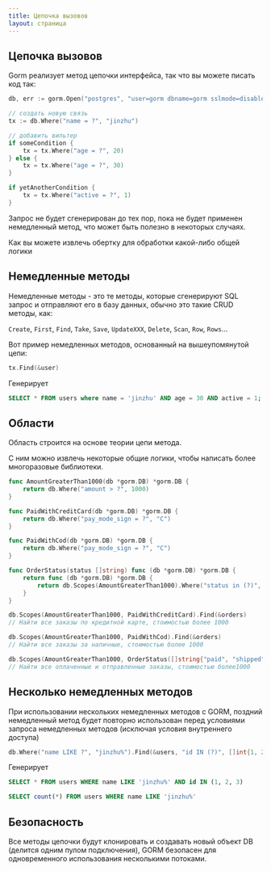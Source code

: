 ```yaml
---
title: Цепочка вызовов
layout: страница
---
```


## Цепочка вызовов

Gorm реализует метод цепочки интерфейса, так что вы можете писать код так:

```go
db, err := gorm.Open("postgres", "user=gorm dbname=gorm sslmode=disable")

// создать новую связь
tx := db.Where("name = ?", "jinzhu")

// добавить вильтер
if someCondition {
    tx = tx.Where("age = ?", 20)
} else {
    tx = tx.Where("age = ?", 30)
}

if yetAnotherCondition {
    tx = tx.Where("active = ?", 1)
}
```

Запрос не будет сгенерирован до тех пор, пока не будет применен немедленный метод, что может быть полезно в некоторых случаях.

Как вы можете извлечь обертку для обработки какой-либо общей логики

## Немедленные методы

Немедленные методы - это те методы, которые сгенерируют SQL запрос и отправляют его в базу данных, обычно это такие CRUD методы, как:

`Create`, `First`, `Find`, `Take`, `Save`, `UpdateXXX`, `Delete`, `Scan`, `Row`, `Rows`...

Вот пример немедленных методов, основанный на вышеупомянутой цепи:

```go
tx.Find(&user)
```

Генерирует

```sql
SELECT * FROM users where name = 'jinzhu' AND age = 30 AND active = 1;
```

## Области

Область строится на основе теории цепи метода.

С ним можно извлечь некоторые общие логики, чтобы написать более многоразовые библиотеки.

```go
func AmountGreaterThan1000(db *gorm.DB) *gorm.DB {
    return db.Where("amount > ?", 1000)
}

func PaidWithCreditCard(db *gorm.DB) *gorm.DB {
    return db.Where("pay_mode_sign = ?", "C")
}

func PaidWithCod(db *gorm.DB) *gorm.DB {
    return db.Where("pay_mode_sign = ?", "C")
}

func OrderStatus(status []string) func (db *gorm.DB) *gorm.DB {
    return func (db *gorm.DB) *gorm.DB {
        return db.Scopes(AmountGreaterThan1000).Where("status in (?)", status)
    }
}

db.Scopes(AmountGreaterThan1000, PaidWithCreditCard).Find(&orders)
// Найти все заказы по кредитной карте, стоимостью более 1000

db.Scopes(AmountGreaterThan1000, PaidWithCod).Find(&orders)
// Найти все заказы за наличные, стоимостью более 1000

db.Scopes(AmountGreaterThan1000, OrderStatus([]string{"paid", "shipped"})).Find(&orders)
// Найти все оплаченные и отправленные заказы, стоимостью более1000
```

## Несколько немедленных методов

При использовании нескольких немедленных методов с GORM, поздний немедленный метод будет повторно использован перед условиями запроса немедленных методов (исключая условия внутреннего доступа)

```go
db.Where("name LIKE ?", "jinzhu%").Find(&users, "id IN (?)", []int{1, 2, 3}).Count(&count)
```

Генерирует

```sql
SELECT * FROM users WHERE name LIKE 'jinzhu%' AND id IN (1, 2, 3)

SELECT count(*) FROM users WHERE name LIKE 'jinzhu%'
```

## Безопасность

Все методы цепочки будут клонировать и создавать новый объект DB (делится одним пулом подключения), GORM безопасен для одновременного использования несколькими потоками.